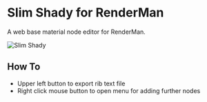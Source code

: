 # Slim Shady for RenderMan
A web base material node editor for RenderMan.

![Slim Shady](https://raw.githubusercontent.com/sttng/slim-shady/master/slim_shady.png)

## How To

* Upper left button to export rib text file
* Right click mouse button to open menu for adding further nodes
